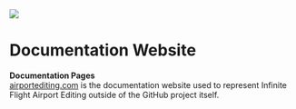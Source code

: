 <img src="https://raw.githubusercontent.com/InfiniteFlightAirportEditing/Airports/master/ifae-banner.png" />

# Documentation Website

<b>Documentation Pages</b>
<br>
<a href="http://airportediting.com/">airportediting.com</a> is the documentation website used to
represent Infinite Flight Airport Editing outside of the GitHub project itself.
